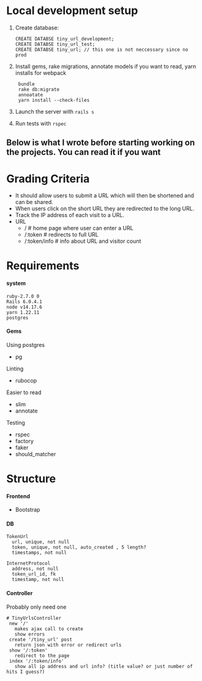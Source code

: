 # Local development setup

1. Create database:

       CREATE DATABSE tiny_url_development;
       CREATE DATABSE tiny_url_test;
       CREATE DATABSE tiny_url; // this one is not neccessary since no prod


1. Install gems, rake migrations, annotate models if you want to read, yarn installs for webpack

        bundle
        rake db:migrate
        annoatate
        yarn install --check-files


1. Launch the server with `rails s`

1. Run tests with `rspec`

Below is what I wrote before starting working on the projects. You can read it if you want
---------------------------------------------------------------

# Grading Criteria
- It should allow users to submit a URL which will then be shortened and can be shared.
- When users click on the short URL they are redirected to the long URL.
-  Track the IP address of each visit to a URL.
- URL
  - / # home page where user can enter a URL
  - /:token # redirects to full URL
  - /:token/info # info about URL and visitor count

# Requirements
#### system
    ruby-2.7.0 0
    Rails 6.0.4.1
    node v14.17.6
    yarn 1.22.11
    postgres
#### Gems
Using postgres
- pg

Linting
- rubocop

Easier to read
- slim
- annotate

Testing
- rspec
- factory
- faker
- should_matcher

# Structure
#### Frontend
- Bootstrap

#### DB
    TokenUrl
      url, unique, not null
      token, unique, not null, auto_created , 5 length?
      timestamps, not null

    InternetProtocol
      address, not null
      token_url_id, fk
      timestamp, not null

#### Controller
Probably only need one

    # TinyUrlsController
     new '/'
       makes ajax call to create
       show errors
     create '/tiny_url' post
       return json with error or redirect urls
     show '/:token'
       redirect to the page
     index '/:token/info'
       show all ip address and url info? (title value? or just number of hits I guess?)
